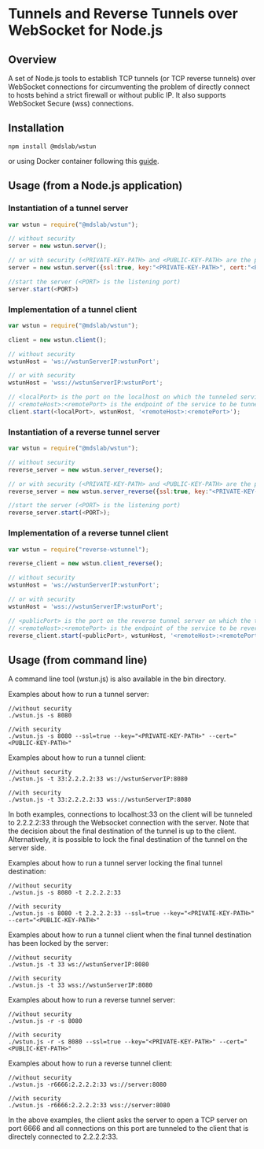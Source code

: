 # Tunnels and Reverse Tunnels over WebSocket for Node.js


## Overview

A set of Node.js tools to establish TCP tunnels (or TCP reverse tunnels) over WebSocket connections for circumventing the problem of directly connect to hosts behind a strict firewall or without public IP. It also supports WebSocket Secure (wss) connections.

## Installation
```
npm install @mdslab/wstun
```

or using Docker container following this [guide](https://github.com/MDSLab/wstun/blob/master/docs/docker.md).

## Usage (from a Node.js application)

### Instantiation of a tunnel server 
```JavaScript
var wstun = require("@mdslab/wstun");

// without security
server = new wstun.server();

// or with security (<PRIVATE-KEY-PATH> and <PUBLIC-KEY-PATH> are the paths of the private and public keys in .pem formats)
server = new wstun.server({ssl:true, key:"<PRIVATE-KEY-PATH>", cert:"<PUBLIC-KEY-PATH>"});

//start the server (<PORT> is the listening port)
server.start(<PORT>)
```

### Implementation of a tunnel client
```JavaScript
var wstun = require("@mdslab/wstun");

client = new wstun.client();

// without security
wstunHost = 'ws://wstunServerIP:wstunPort';

// or with security 
wstunHost = 'wss://wstunServerIP:wstunPort';

// <localPort> is the port on the localhost on which the tunneled service will be reachable
// <remoteHost>:<remotePort> is the endpoint of the service to be tunneled
client.start(<localPort>, wstunHost, '<remoteHost>:<remotePort>');
```

### Instantiation of a reverse tunnel server
```JavaScript
var wstun = require("@mdslab/wstun");

// without security
reverse_server = new wstun.server_reverse();

// or with security (<PRIVATE-KEY-PATH> and <PUBLIC-KEY-PATH> are the paths of the private and public keys in .pem formats)
reverse_server = new wstun.server_reverse({ssl:true, key:"<PRIVATE-KEY-PATH>", cert:"<PUBLIC-KEY-PATH>"});

//start the server (<PORT> is the listening port)
reverse_server.start(<PORT>);

``` 
### Implementation of a reverse tunnel client
```JavaScript   
var wstun = require("reverse-wstunnel");

reverse_client = new wstun.client_reverse();

// without security
wstunHost = 'ws://wstunServerIP:wstunPort';

// or with security 
wstunHost = 'wss://wstunServerIP:wstunPort';

// <publicPort> is the port on the reverse tunnel server on which the tunneled service will be reachable
// <remoteHost>:<remotePort> is the endpoint of the service to be reverse tunneled
reverse_client.start(<publicPort>, wstunHost, '<remoteHost>:<remotePort>');
```

## Usage (from command line)
A command line tool (wstun.js) is also available in the bin directory.

Examples about how to run a tunnel server:
```
//without security
./wstun.js -s 8080

//with security
./wstun.js -s 8080 --ssl=true --key="<PRIVATE-KEY-PATH>" --cert="<PUBLIC-KEY-PATH>"
```
Examples about how to run a tunnel client:
```
//without security
./wstun.js -t 33:2.2.2.2:33 ws://wstunServerIP:8080 

//with security
./wstun.js -t 33:2.2.2.2:33 wss://wstunServerIP:8080
```
In both examples, connections to localhost:33 on the client will be tunneled to 2.2.2.2:33 through the Websocket connection with the server. Note that the decision about the final destination of the tunnel is up to the client. Alternatively, it is possible to lock the final destination of the tunnel on the server side. 

Examples about how to run a tunnel server locking the final tunnel destination: 
```
//without security 
./wstun.js -s 8080 -t 2.2.2.2:33

//with security
./wstun.js -s 8080 -t 2.2.2.2:33 --ssl=true --key="<PRIVATE-KEY-PATH>" --cert="<PUBLIC-KEY-PATH>"
```
Examples about how to run a tunnel client when the final tunnel destination has been locked by the server:
```
//without security
./wstun.js -t 33 ws://wstunServerIP:8080 

//with security
./wstun.js -t 33 wss://wstunServerIP:8080
```

Examples about how to run a reverse tunnel server:
```
//without security
./wstun.js -r -s 8080

//with security
./wstun.js -r -s 8080 --ssl=true --key="<PRIVATE-KEY-PATH>" --cert="<PUBLIC-KEY-PATH>"
```
Examples about how to run a reverse tunnel client:
```
//without security
./wstun.js -r6666:2.2.2.2:33 ws://server:8080

//with security 
./wstun.js -r6666:2.2.2.2:33 wss://server:8080
```
In the above examples, the client asks the server to open a TCP server on port 6666 and all connections on this port are tunneled to the client that is directely connected to 2.2.2.2:33.
